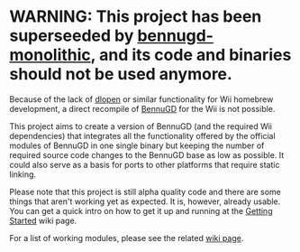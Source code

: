<h1>WARNING: This project has been superseeded by <a href='http://code.google.com/p/bennugd-monolithic/'>bennugd-monolithic</a>, and its code and binaries should not be used anymore.</h1>

Because of the lack of [dlopen](http://en.wikipedia.org/wiki/Dynamic_loading) or similar functionality for Wii homebrew development, a direct recompile of [BennuGD](http://www.bennugd.org) for the Wii is not possible.

This project aims to create a version of BennuGD (and the required Wii dependencies) that integrates all the functionality offered by the official modules of BennuGD in one single binary but keeping the number of required source code changes to the BennuGD base as low as possible. It could also serve as a basis for ports to other platforms that require static linking.

Please note that this project is still alpha quality code and there are some things that aren't working yet as expected. It is, however, already usable. You can get a quick intro on how to get it up and running at the [Getting Started](http://code.google.com/p/bennugd-wii/wiki/GettingStarted) wiki page.

For a list of working modules, please see the related [wiki page](http://code.google.com/p/bennugd-wii/wiki/Status).
